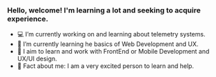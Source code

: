 ### Hello, welcome! I'm learning a lot and seeking to acquire experience.

<!--
**hanahsantana6/hanahsantana6** is a ✨ _special_ ✨ repository because its `README.md` (this file) appears on your GitHub profile.
 working on ...
- 👯 I’m looking to collaborate on ...
- 🤔 I’m looking for help with ...
- 💬 Ask me about ...
- 📫 How to reach me: ...
- 😄 Pronouns: ...
-->

- 💻 I’m currently working on and learning about telemetry systems.
- 📖 I’m currently learning he basics of Web Development and UX.
- 🎯 I aim to learn and work with FrontEnd or Mobile Development and UX/UI design.
- 🔭 Fact about me: I am a very excited person to learn and help.






